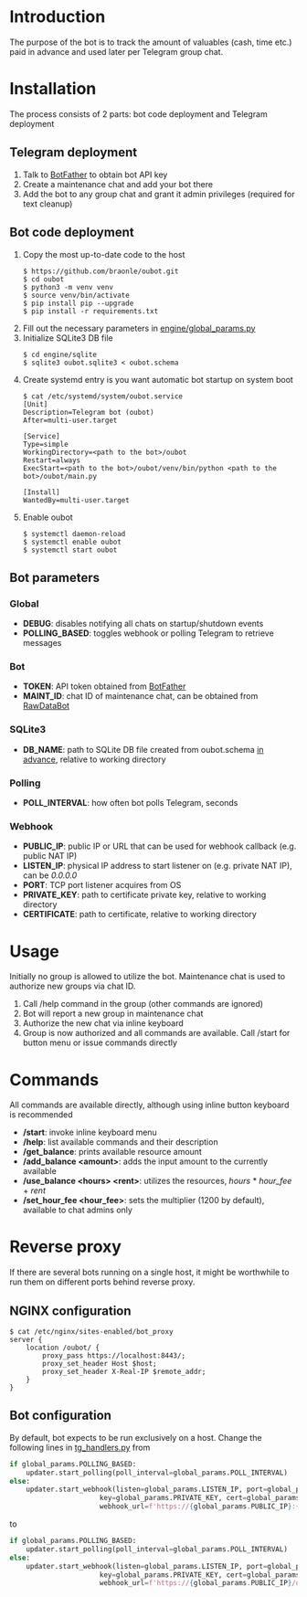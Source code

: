 # Introduction
The purpose of the bot is to track the amount of valuables (cash, time etc.) paid in advance and used later per Telegram group chat.
# Installation
The process consists of 2 parts: bot code deployment and Telegram deployment
## Telegram deployment
1. Talk to [BotFather](https://t.me/botfather) to obtain bot API key
1. Create a maintenance chat and add your bot there
1. Add the bot to any group chat and grant it admin privileges (required for text cleanup)
## Bot code deployment
1. Copy the most up-to-date code to the host
    ```shell
    $ https://github.com/braonle/oubot.git
    $ cd oubot
    $ python3 -m venv venv
    $ source venv/bin/activate
    $ pip install pip --upgrade
    $ pip install -r requirements.txt
    ```
1. Fill out the necessary parameters in [engine/global_params.py](#bot-parameters)
1. Initialize SQLite3 DB file
    ```shell
    $ cd engine/sqlite
    $ sqlite3 oubot.sqlite3 < oubot.schema
    ```
1. Create systemd entry is you want automatic bot startup on system boot
    ```shell
    $ cat /etc/systemd/system/oubot.service 
    [Unit]
    Description=Telegram bot (oubot)
    After=multi-user.target
    
    [Service]
    Type=simple
    WorkingDirectory=<path to the bot>/oubot
    Restart=always
    ExecStart=<path to the bot>/oubot/venv/bin/python <path to the bot>/oubot/main.py
    
    [Install]
    WantedBy=multi-user.target
    ```
1. Enable oubot
    ```shell
    $ systemctl daemon-reload
    $ systemctl enable oubot
    $ systemctl start oubot
    ```

## Bot parameters
### Global
* **DEBUG**: disables notifying all chats on startup/shutdown events
* **POLLING_BASED**: toggles webhook or polling Telegram to retrieve messages
### Bot
* **TOKEN**: API token obtained from [BotFather](https://t.me/botfather)
* **MAINT_ID**: chat ID of maintenance chat, can be obtained from [RawDataBot](https://t.me/RawDataBot)
### SQLite3
* **DB_NAME**: path to SQLite DB file created from oubot.schema [in advance](#bot-code-deployment), relative to working directory
### Polling
* **POLL_INTERVAL**: how often bot polls Telegram, seconds
### Webhook
* **PUBLIC_IP**: public IP or URL that can be used for webhook callback (e.g. public NAT IP)  
* **LISTEN_IP**: physical IP address to start listener on (e.g. private NAT IP), can be *0.0.0.0*  
* **PORT**: TCP port listener acquires from OS  
* **PRIVATE_KEY**: path to certificate private key, relative to working directory  
* **CERTIFICATE**: path to certificate, relative to working directory

# Usage
Initially no group is allowed to utilize the bot. Maintenance chat is used to authorize new groups via chat ID.
1. Call /help command in the group (other commands are ignored)
2. Bot will report a new group in maintenance chat
3. Authorize the new chat via inline keyboard
4. Group is now authorized and all commands are available. Call /start for button menu or issue commands directly

# Commands
All commands are available directly, although using inline button keyboard is recommended
* **/start**: invoke inline keyboard menu
* **/help**: list available commands and their description
* **/get_balance**: prints available resource amount
* **/add_balance \<amount\>**: adds the input amount to the currently available
* **/use_balance \<hours\> \<rent\>**: utilizes the resources, *hours* \* *hour_fee* + *rent*
* **/set_hour_fee \<hour_fee\>**: sets the multiplier (1200 by default), available to chat admins only

# Reverse proxy
If there are several bots running on a single host, it might be worthwhile to run them on different ports behind reverse proxy.
## NGINX configuration
```shell
$ cat /etc/nginx/sites-enabled/bot_proxy 
server {
	location /oubot/ {
		proxy_pass https://localhost:8443/;
		proxy_set_header Host $host;
		proxy_set_header X-Real-IP $remote_addr;
	}
}
```
## Bot configuration
By default, bot expects to be run exclusively on a host. Change the following lines in [tg_handlers.py](engine/tg/tg_handlers.py) from
```python
if global_params.POLLING_BASED:
    updater.start_polling(poll_interval=global_params.POLL_INTERVAL)
else:
    updater.start_webhook(listen=global_params.LISTEN_IP, port=global_params.PORT, url_path=global_params.TOKEN,
                      key=global_params.PRIVATE_KEY, cert=global_params.CERTIFICATE,
                      webhook_url=f'https://{global_params.PUBLIC_IP}:{global_params.PORT}/{global_params.TOKEN}')
```
to
```python
if global_params.POLLING_BASED:
    updater.start_polling(poll_interval=global_params.POLL_INTERVAL)
else:
    updater.start_webhook(listen=global_params.LISTEN_IP, port=global_params.PORT, url_path=global_params.TOKEN,
                      key=global_params.PRIVATE_KEY, cert=global_params.CERTIFICATE,
                      webhook_url=f'https://{global_params.PUBLIC_IP}/oubot/{global_params.TOKEN}')
```